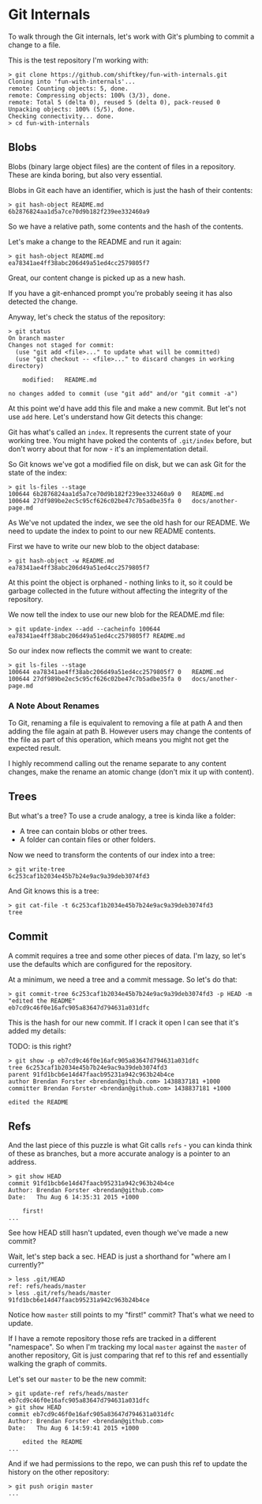 # Git Internals

To walk through the Git internals, let's work with Git's plumbing to commit a
change to a file.

This is the test repository I'm working with:

```
> git clone https://github.com/shiftkey/fun-with-internals.git
Cloning into 'fun-with-internals'...
remote: Counting objects: 5, done.
remote: Compressing objects: 100% (3/3), done.
remote: Total 5 (delta 0), reused 5 (delta 0), pack-reused 0
Unpacking objects: 100% (5/5), done.
Checking connectivity... done.
> cd fun-with-internals
```

## Blobs

Blobs (binary large object files) are the content of files in a repository.
These are kinda boring, but also very essential.

Blobs in Git each have an identifier, which is just the hash of their contents:

```
> git hash-object README.md
6b2876824aa1d5a7ce70d9b182f239ee332460a9
```

So we have a relative path, some contents and the hash of the contents.

Let's make a change to the README and run it again:

```
> git hash-object README.md
ea78341ae4ff38abc206d49a51ed4cc2579805f7
```

Great, our content change is picked up as a new hash.

If you have a git-enhanced prompt you're probably seeing it has also detected
the change.

Anyway, let's check the status of the repository:

```
> git status
On branch master
Changes not staged for commit:
  (use "git add <file>..." to update what will be committed)
  (use "git checkout -- <file>..." to discard changes in working directory)

	modified:   README.md

no changes added to commit (use "git add" and/or "git commit -a")
```

At this point we'd have add this file and make a new commit. But let's not use
`add` here. Let's understand how Git detects this change:

Git has what's called an `index`. It represents the current state of your
working tree. You might have poked the contents of `.git/index` before, but
don't worry about that for now - it's an implementation detail.

So Git knows we've got a modified file on disk, but we can ask Git for the state
of the index:

```
> git ls-files --stage
100644 6b2876824aa1d5a7ce70d9b182f239ee332460a9 0	README.md
100644 27df989be2ec5c95cf626c02be47c7b5adbe35fa 0	docs/another-page.md
```

As We've not updated the index, we see the old hash for our README. We need
to update the index to point to our new README contents.

First we have to write our new blob to the object database:

```
> git hash-object -w README.md
ea78341ae4ff38abc206d49a51ed4cc2579805f7
```

At this point the object is orphaned - nothing links to it, so it could be
garbage collected in the future without affecting the integrity of the
repository.

We now tell the index to use our new blob for the README.md file:

```
> git update-index --add --cacheinfo 100644 ea78341ae4ff38abc206d49a51ed4cc2579805f7 README.md
```

So our index now reflects the commit we want to create:

```
> git ls-files --stage
100644 ea78341ae4ff38abc206d49a51ed4cc2579805f7 0	README.md
100644 27df989be2ec5c95cf626c02be47c7b5adbe35fa 0	docs/another-page.md
```

### A Note About Renames

To Git, renaming a file is equivalent to removing a file at path A and then
adding the file again at path B. However users may change the contents of the
file as part of this operation, which means you might not get the expected
result.

I highly recommend calling out the rename separate to any content changes,
make the rename an atomic change (don't mix it up with content).

## Trees

But what's a tree? To use a crude analogy, a tree is kinda like a folder:

 - A tree can contain blobs or other trees.
 - A folder can contain files or other folders.

Now we need to transform the contents of our index into a tree:

```
> git write-tree
6c253caf1b2034e45b7b24e9ac9a39deb3074fd3
```

And Git knows this is a tree:

```
> git cat-file -t 6c253caf1b2034e45b7b24e9ac9a39deb3074fd3
tree
```

## Commit

A commit requires a tree and some other pieces of data. I'm lazy, so let's use
the defaults which are configured for the repository.

At a minimum, we need a tree and a commit message. So let's do that:

```
> git commit-tree 6c253caf1b2034e45b7b24e9ac9a39deb3074fd3 -p HEAD -m "edited the README"
eb7cd9c46f0e16afc905a83647d794631a031dfc
```

This is the hash for our new commit. If I crack it open I can see that it's
added my details:

TODO: is this right?

```
> git show -p eb7cd9c46f0e16afc905a83647d794631a031dfc
tree 6c253caf1b2034e45b7b24e9ac9a39deb3074fd3
parent 91fd1bcb6e14d47faacb95231a942c963b24b4ce
author Brendan Forster <brendan@github.com> 1438837181 +1000
committer Brendan Forster <brendan@github.com> 1438837181 +1000

edited the README
```

## Refs

And the last piece of this puzzle is what Git calls `refs` - you can kinda think
of these as branches, but a more accurate analogy is a pointer to an address.

```
> git show HEAD
commit 91fd1bcb6e14d47faacb95231a942c963b24b4ce
Author: Brendan Forster <brendan@github.com>
Date:   Thu Aug 6 14:35:31 2015 +1000

    first!
...
```

See how HEAD still hasn't updated, even though we've made a new commit?

Wait, let's step back a sec. HEAD is just a shorthand for "where am I
currently?"

```
> less .git/HEAD
ref: refs/heads/master
> less .git/refs/heads/master
91fd1bcb6e14d47faacb95231a942c963b24b4ce
```

Notice how `master` still points to my "first!" commit? That's what we need to
update.

If I have a remote repository those refs are tracked in a different "namespace".
So when I'm tracking my local `master` against the `master` of another
repository, Git is just comparing that ref to this ref and essentially walking
the graph of commits.

Let's set our `master` to be the new commit:

```
> git update-ref refs/heads/master eb7cd9c46f0e16afc905a83647d794631a031dfc
> git show HEAD
commit eb7cd9c46f0e16afc905a83647d794631a031dfc
Author: Brendan Forster <brendan@github.com>
Date:   Thu Aug 6 14:59:41 2015 +1000

    edited the README
...
```

And if we had permissions to the repo, we can push this ref to update the history
on the other repository:

```
> git push origin master
...
```

